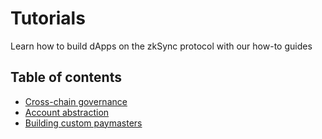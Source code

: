 # Tutorials

Learn how to build dApps on the zkSync protocol with our how-to guides

## Table of contents

- [Cross-chain governance](./tutorials/cross-chain-tutorial.md)
- [Account abstraction](./tutorials/custom-aa-tutorial.md)
- [Building custom paymasters](./tutorials/custom-paymaster-tutorial.md)

